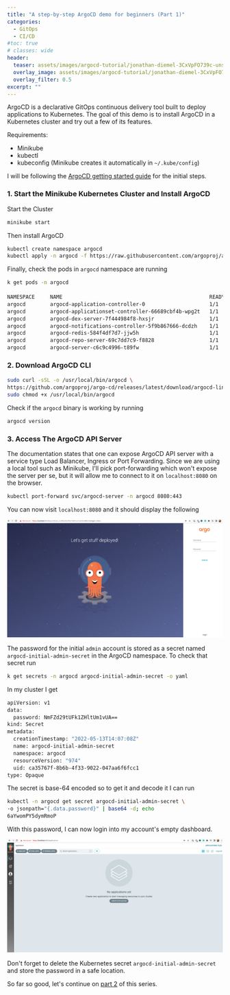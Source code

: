```yaml
---
title: "A step-by-step ArgoCD demo for beginners (Part 1)"
categories:
  - GitOps
  - CI/CD
#toc: true
# classes: wide
header:
  teaser: assets/images/argocd-tutorial/jonathan-diemel-3CxVpFO739c-unsplash.jpg
  overlay_image: assets/images/argocd-tutorial/jonathan-diemel-3CxVpFO739c-unsplash.jpg
  overlay_filter: 0.5
excerpt: ""
---
```


ArgoCD is a declarative GitOps continuous delivery tool built to deploy applications to Kubernetes. The goal of this demo is to install ArgoCD in a Kubernetes cluster and try out a few of its features.

Requirements:
- Minikube
- kubectl
- kubeconfig (Minikube creates it automatically in `~/.kube/config`)

I will be following the [ArgoCD getting started guide](https://argo-cd.readthedocs.io/en/stable/getting_started/) for the initial steps.


### 1. Start the Minikube Kubernetes Cluster and Install ArgoCD
Start the Cluster
```bash
minikube start
```
Then install ArgoCD
```bash
kubectl create namespace argocd
kubectl apply -n argocd -f https://raw.githubusercontent.com/argoproj/argo-cd/stable/manifests/install.yaml
```
Finally, check the pods in `argocd` namespace are running

    
```bash
k get pods -n argocd

NAMESPACE     NAME                                                READY   STATUS    RESTARTS   AGE
argocd        argocd-application-controller-0                     1/1     Running   2          7h3m
argocd        argocd-applicationset-controller-66689cbf4b-wpg2t   1/1     Running   2          7h3m
argocd        argocd-dex-server-7f444984f8-hxsjr                  1/1     Running   1          7h3m
argocd        argocd-notifications-controller-5f9b867666-dcdzh    1/1     Running   1          7h3m
argocd        argocd-redis-584f4df7d7-jjw5h                       1/1     Running   1          7h3m
argocd        argocd-repo-server-69c7dd7c9-f8828                  1/1     Running   1          7h3m
argocd        argocd-server-c6c9c4996-t89fw                       1/1     Running   1          7h3m
```

### 2. Download ArgoCD CLI
``` bash
sudo curl -sSL -o /usr/local/bin/argocd \
https://github.com/argoproj/argo-cd/releases/latest/download/argocd-linux-amd64
sudo chmod +x /usr/local/bin/argocd
```
Check if the `argocd` binary is working by running
```bash 
argocd version
```

### 3. Access The ArgoCD API Server

The documentation states that one can expose ArgoCD API server with a service type Load Balancer, Ingress or Port Forwarding. Since we are using a local tool such as Minikube, I'll pick port-forwarding which won't expose the server per se, but it will allow me to connect to it on `localhost:8080` on the browser.

```bash
kubectl port-forward svc/argocd-server -n argocd 8080:443
```
You can now visit `localhost:8080` and it should display the following

![local-argocd-landing-page](../assets/images/argocd-tutorial/local-landing-page.png)

The password for the initial `admin` account is stored as a secret named `argocd-initial-admin-secret` in the ArgoCD namespace. To check that secret run
```bash
k get secrets -n argocd argocd-initial-admin-secret -o yaml
```
In my cluster I get
```bash
apiVersion: v1
data:
  password: NmFZd29tUFk1ZHltUm1vUA==
kind: Secret
metadata:
  creationTimestamp: "2022-05-13T14:07:08Z"
  name: argocd-initial-admin-secret
  namespace: argocd
  resourceVersion: "974"
  uid: ca35767f-8b6b-4f33-9022-047aa6f6fcc1
type: Opaque
```
The secret is base-64 encoded so to get it and decode it I can run
```bash
kubectl -n argocd get secret argocd-initial-admin-secret \
-o jsonpath="{.data.password}" | base64 -d; echo
6aYwomPY5dymRmoP
```
With this password, I can now login into my account's empty dashboard.

![logged-in-dashboard](../assets/images/argocd-tutorial/logged-in-screenshot.png)

Don't forget to delete the Kubernetes secret `argocd-initial-admin-secret` and store the password in a safe location.

So far so good, let's continue on [part 2](https://torresdacosta.com/argocd-demo-part-2) of this series.